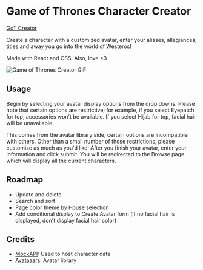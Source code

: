 # Game of Thrones Character Creator

[GoT Creator](http://got-creator.surge.sh/)

Create a character with a customized avatar, enter your aliases, allegiances, titles and away you go into the world of Westeros!

Made with React and CSS. Also, love <3

![Game of Thrones Creator GIF](src/assets/demo.gif)

## Usage

Begin by selecting your avatar display options from the drop downs. Please note that certain options are restrictive; for example, if you select Eyepatch for top, accessories won't be available. If you select Hijab for top, facial hair will be unavailable.

This comes from the avatar library side, certain options are incompatible with others. Other than a small number of those restrictions, please customize as much as you'd like! After you finish your avatar, enter your information and click submit. You will be redirected to the Browse page which will display all the current characters.

## Roadmap

- Update and delete
- Search and sort
- Page color theme by House selection
- Add conditional display to Create Avatar form (if no facial hair is displayed, don't display facial hair color)

## Credits

- [MockAPI](https://mockapi.io): Used to host character data
- [Avataaars](https://avataaars.com): Avatar library
